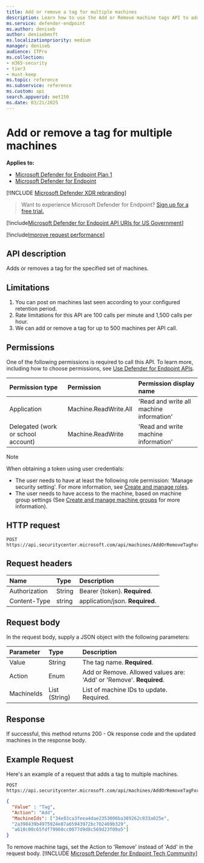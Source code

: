 ```yaml
---
title: Add or remove a tag for multiple machines
description: Learn how to use the Add or Remove machine tags API to add or remove a tag for multiple devices in Microsoft Defender for Endpoint.
ms.service: defender-endpoint
ms.author: deniseb
author: denisebmsft
ms.localizationpriority: medium
manager: deniseb
audience: ITPro
ms.collection: 
- m365-security
- tier3
- must-keep
ms.topic: reference
ms.subservice: reference
ms.custom: api
search.appverid: met150
ms.date: 03/21/2025
---
```


# Add or remove a tag for multiple machines

**Applies to:**

- [Microsoft Defender for Endpoint Plan 1](../microsoft-defender-endpoint.md)
- [Microsoft Defender for Endpoint](../microsoft-defender-endpoint.md)

[!INCLUDE [Microsoft Defender XDR rebranding](../../includes/microsoft-defender.md)]

> Want to experience Microsoft Defender for Endpoint? [Sign up for a free trial.](https://go.microsoft.com/fwlink/p/?linkid=2225630)

[!include[Microsoft Defender for Endpoint API URIs for US Government](../../includes/microsoft-defender-api-usgov.md)]

[!include[Improve request performance](../../includes/improve-request-performance.md)]

## API description

Adds or removes a tag for the specified set of machines.

## Limitations

1. You can post on machines last seen according to your configured retention period.
2. Rate limitations for this API are 100 calls per minute and 1,500 calls per hour.
3. We can add or remove a tag for up to 500 machines per API call.


## Permissions

One of the following permissions is required to call this API. To learn more, including how to choose permissions, see [Use Defender for Endpoint APIs](apis-intro.md).

Permission type|Permission|Permission display name
:---|:---|:---
Application|Machine.ReadWrite.All|'Read and write all machine information'
Delegated (work or school account)|Machine.ReadWrite|'Read and write machine information'

> [!NOTE]
> When obtaining a token using user credentials:
>
> - The user needs to have at least the following role permission: 'Manage security setting'. For more information, see [Create and manage roles](../user-roles.md).
> - The user needs to have access to the machine, based on machine group settings (See [Create and manage machine groups](../machine-groups.md) for more information).

## HTTP request

```http
POST https://api.securitycenter.microsoft.com/api/machines/AddOrRemoveTagForMultipleMachines
```

## Request headers

Name|Type|Description
:---|:---|:---
Authorization|String|Bearer {token}. **Required**.
Content-Type|string|application/json. **Required**.

## Request body

In the request body, supply a JSON object with the following parameters:

Parameter|Type|Description
:---|:---|:---
Value|String|The tag name. **Required**.
Action|Enum|Add or Remove. Allowed values are: 'Add' or 'Remove'. **Required**.
MachineIds|List (String)|List of machine IDs to update. Required.|

## Response

If successful, this method returns 200 - Ok response code and the updated machines in the response body.

## Example Request

Here's an example of a request that adds a tag to multiple machines.

```http
POST https://api.securitycenter.microsoft.com/api/machines/AddOrRemoveTagForMultipleMachines
```

```json
{
  "Value" : "Tag",
  "Action": "Add",
  "MachineIds": ["34e83ca3feea4dae2353006ba389262c033a025e",
  "2a398439b4975924e87a65943972bc702469b329",
  "a610c00c65fdf79960cc0077d9d8c569d23f09a5"]
}
```

To remove machine tags, set the Action to 'Remove' instead of 'Add' in the request body.
[!INCLUDE [Microsoft Defender for Endpoint Tech Community](../../includes/defender-mde-techcommunity.md)]
